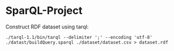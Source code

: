 # SparQL-Project

Construct RDF dataset using tarql:
```
./tarql-1.1/bin/tarql --delimiter ';' --encoding 'utf-8' ./datast/buildQuery.sparql ./dataset/dataset.csv > dataset.rdf
```